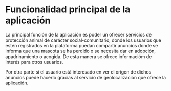 Funcionalidad principal de la aplicación
========================================

La principal función de la aplicación es poder un ofrecer servicios de protección
animal de carácter social-comunitario, donde los usuarios que estén registrados en
la plataforma puedan compartir anuncios donde se informa que una mascota se ha perdido o se necesita dar en adopción, apadrinamiento o acogida. De esta manera se ofrece informacióm de interés para otros usuarios.

Por otra parte si el usuario está interesado en ver el origen de dichos anuncios
puede hacerlo gracias al servicio de geolocalización que ofrece la aplicación.
